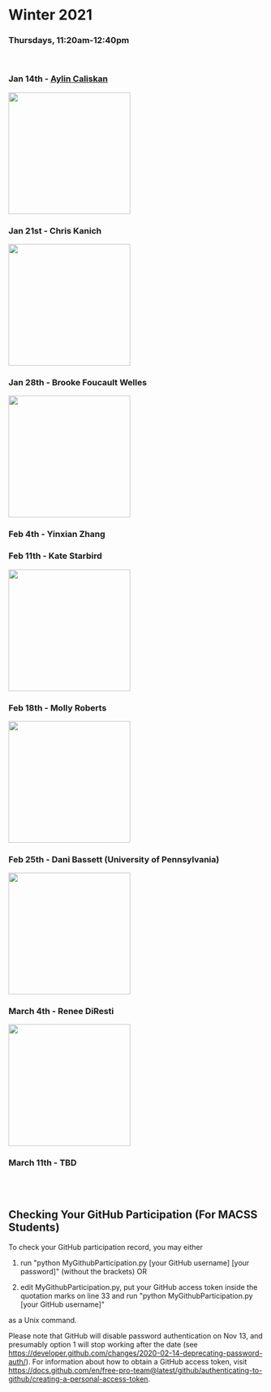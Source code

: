 # Winter 2021
### Thursdays, 11:20am-12:40pm

<br>

### Jan 14th - [Aylin Caliskan](https://github.com/uchicago-computation-workshop/Winter2021/tree/main/01-14_Caliskan)
<div><img src="https://www.seas.gwu.edu/sites/g/files/zaxdzs2406/f/styles/person_main_image/public/image/faculty_headshots/Caliskan_Aylin0420.jpg?itok=vEfY8Bgl" width="240"></div>


### Jan 21st - Chris Kanich
<div><img src="https://www.cs.uic.edu/~ckanich/images/ckanich.jpg" height="240"></div>


### Jan 28th - Brooke Foucault Welles
<div><img src="https://cssh.northeastern.edu/wp-content/uploads/2020/01/Brooke-Welles-web-600x800-c-default.jpg" width="240"></div>


### Feb 4th - Yinxian Zhang


### Feb 11th - Kate Starbird
<div><img src = "https://www.hcde.washington.edu/files/people/imgs/starbird-headshot.jpg" width="240"></div>


### Feb 18th - Molly Roberts
<div><img src = "https://pup-assets.imgix.net/onix/images/margaret_e_roberts.jpg?w=640&h=640&fit=crop&auto=format" width="240"></div>


### Feb 25th - Dani Bassett (University of Pennsylvania)
<div><img src = "https://directory.seas.upenn.edu/wp-content/uploads/2020/03/Bassett-Danielle.jpg" width="240"></div>


### March 4th - Renee DiResti
<div><img src = "https://fsi-live.s3.us-west-1.amazonaws.com/s3fs-public/renee-diresta.jpg" height="240"></div>


### March 11th - TBD

<br>
<br>

## Checking Your GitHub Participation (For MACSS Students) 

To check your GitHub participation record, you may either

1. run "python MyGithubParticipation.py [your GitHub username] [your password]" (without the brackets) OR

2. edit MyGithubParticipation.py, put your GitHub access token inside the quotation marks on line 33 and run "python MyGithubParticipation.py [your GitHub username]" 

as a Unix command. 

Please note that GitHub will disable password authentication on Nov 13, and presumably option 1 will stop working after the date (see https://developer.github.com/changes/2020-02-14-deprecating-password-auth/). For information about how to obtain a GitHub access token, visit https://docs.github.com/en/free-pro-team@latest/github/authenticating-to-github/creating-a-personal-access-token. 


